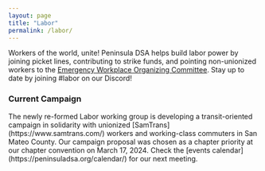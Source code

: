 ```yaml
---
layout: page
title: "Labor"
permalink: /labor/
---
```


Workers of the world, unite! Peninsula DSA helps build labor power by joining picket lines, contributing to strike funds, and pointing non-unionized workers to the [Emergency Workplace Organizing Committee](https://workerorganizing.org/). Stay up to date by joining #labor on our Discord!

<h3>Current Campaign</h3>
The newly re-formed Labor working group is developing a transit-oriented campaign in solidarity with unionized [SamTrans](https://www.samtrans.com/) workers and working-class commuters in San Mateo County. Our campaign proposal was chosen as a chapter priority at our chapter convention on March 17, 2024. Check the [events calendar](https://peninsuladsa.org/calendar/) for our next meeting.
